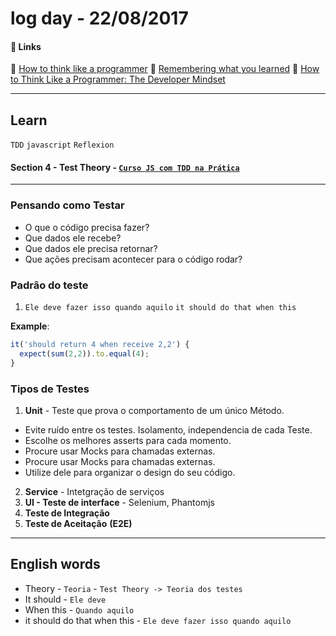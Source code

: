 # log day - 22/08/2017

#### 🔗 Links

:newspaper: [How to think like a programmer](https://zellwk.com/blog/think)
:newspaper: [Remembering what you learned](https://zellwk.com/blog/remember/)
:newspaper: [How to Think Like a Programmer: The Developer Mindset](https://medium.com/@addabjork/how-to-think-like-a-programmer-the-developer-mindset-df4844114106)

___

## Learn
`TDD` `javascript` `Reflexion`
#### Section 4 - Test Theory - [`Curso JS com TDD na Prática`](https://www.udemy.com/js-com-tdd-na-pratica)
___

### Pensando como Testar

- O que o código precisa fazer?
- Que dados ele recebe?
- Que dados ele precisa retornar?
- Que ações precisam acontecer para o código rodar?

### Padrão do teste
1.  `Ele deve fazer isso quando aquilo`
    `it should do that when this`

__Example__:
```javascript
it('should return 4 when receive 2,2') {
  expect(sum(2,2)).to.equal(4);
}
```

### Tipos de Testes
1. __Unit__ - Teste que prova o comportamento de um único Método.
  - Evite ruído entre os testes. Isolamento, independencia de cada Teste.
  - Escolhe os melhores asserts para cada momento.
  - Procure usar Mocks para chamadas externas.
  - Procure usar Mocks para chamadas externas.
  - Utilize dele para organizar o design do seu código.
2. __Service__ - Intetgração de serviços
3. __UI - Teste de interface__ - Selenium, Phantomjs
4. __Teste de Integração__
3. __Teste de Aceitação__ __(E2E)__

___

## English words
- Theory - `Teoria` - `Test Theory -> Teoria dos testes`
- It should - `Ele deve`
- When this - `Quando aquilo`
- it should do that when this - `Ele deve fazer isso quando aquilo`
